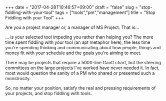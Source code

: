+++
date = "2017-04-28T10:46:57+09:00"
draft = "false"
slug = "stop-fiddling-with-your-tool"
tags = ["tools","pm","management"]
title = "Stop Fiddling with your Tool"
+++

Are you a project manager or, a manager of MS Project. That is...

<!--more-->


... is your selected tool impeding you rather than helping you? The more time spent fiddling with your tool (an apt metaphor here), the less time you're spending thinking and communicating about how people, things and money fit with your schedule and the goals you're aiming to meet. 

There may be projects that require a 5000-line Gantt chart, but the steering committees on the large projects I've worked have never needed it. In fact, most would question the sanity of a PM who shared or presented such a monstrosity.  

So, no matter your position, satisfy the real and pressing requirements of your projects, and stop fiddling with tools. 

